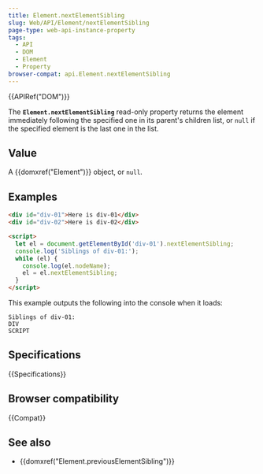```yaml
---
title: Element.nextElementSibling
slug: Web/API/Element/nextElementSibling
page-type: web-api-instance-property
tags:
  - API
  - DOM
  - Element
  - Property
browser-compat: api.Element.nextElementSibling
---
```


{{APIRef("DOM")}}

The **`Element.nextElementSibling`** read-only
property returns the element immediately following the specified one in its parent's
children list, or `null` if the specified element is the last one in the list.

## Value

A {{domxref("Element")}} object, or `null`.

## Examples

```html
<div id="div-01">Here is div-01</div>
<div id="div-02">Here is div-02</div>

<script>
  let el = document.getElementById('div-01').nextElementSibling;
  console.log('Siblings of div-01:');
  while (el) {
    console.log(el.nodeName);
    el = el.nextElementSibling;
  }
</script>
```

This example outputs the following into the console when it loads:

```
Siblings of div-01:
DIV
SCRIPT
```

## Specifications

{{Specifications}}

## Browser compatibility

{{Compat}}

## See also

- {{domxref("Element.previousElementSibling")}}
